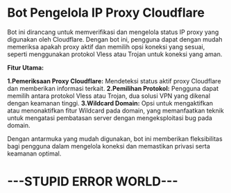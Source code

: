 # Bot Pengelola IP Proxy Cloudflare
Bot ini dirancang untuk memverifikasi dan mengelola status IP proxy yang digunakan oleh Cloudflare. Dengan bot ini, pengguna dapat dengan mudah memeriksa apakah proxy aktif dan memilih opsi koneksi yang sesuai, seperti menggunakan protokol Vless atau Trojan untuk koneksi yang aman.

**Fitur Utama:**

**1.Pemeriksaan Proxy Cloudflare:** Mendeteksi status aktif proxy Cloudflare dan memberikan informasi terkait.
**2.Pemilihan Protokol:** Pengguna dapat memilih antara protokol Vless atau Trojan, dua solusi VPN yang dikenal dengan keamanan tinggi.
**3.Wildcard Domain:** Opsi untuk mengaktifkan atau menonaktifkan fitur Wildcard pada domain, yang memanfaatkan teknik untuk mengatasi pembatasan server dengan mengeksploitasi bug pada domain.

Dengan antarmuka yang mudah digunakan, bot ini memberikan fleksibilitas bagi pengguna dalam mengelola koneksi dan memastikan privasi serta keamanan optimal.

# ---STUPID ERROR WORLD---
